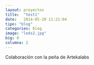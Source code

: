 ```yaml
---
layout: proyectos
title:  "test1"
date:   2014-05-20 11:21:04
tipo: "blog"
categories: blog
image: "leds2.jpg"
big: 0
columna: 2
---
```

Colaboración con la peña de Artekalabs 


